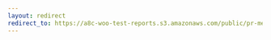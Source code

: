 ```yaml
---
layout: redirect
redirect_to: https://a8c-woo-test-reports.s3.amazonaws.com/public/pr-merge/42928/api/index.html
---
```

